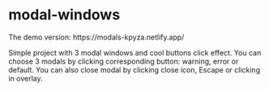 # modal-windows

<p>The demo version: https://modals-kpyza.netlify.app/</p>
<p>Simple project with 3 modal windows and cool buttons click effect.
You can choose 3 modals by clicking corresponding button: warning, error or default.
You can also close modal by clicking close icon, Escape or clicking in overlay.</p>
